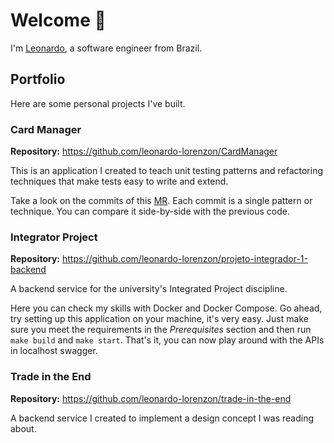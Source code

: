 # Welcome 👋

I'm [Leonardo](https://www.linkedin.com/in/leonardo-busato-lorenzon/), a software engineer from Brazil.

## Portfolio
Here are some personal projects I've built.

### Card Manager
**Repository:** https://github.com/leonardo-lorenzon/CardManager

This is an application I created to teach unit testing patterns and refactoring techniques that make tests easy to write and extend.

Take a look on the commits of this [MR](https://github.com/leonardo-lorenzon/CardManager/pull/1/commits).
Each commit is a single pattern or technique. You can compare it side-by-side with the previous code.

### Integrator Project
**Repository:** https://github.com/leonardo-lorenzon/projeto-integrador-1-backend

A backend service for the university's Integrated Project discipline.

Here you can check my skills with Docker and Docker Compose. Go ahead, try setting up this application on your machine, it's very easy.
Just make sure you meet the requirements in the _Prerequisites_ section and then run `make build` and `make start`.
That's it, you can now play around with the APIs in localhost swagger.

### Trade in the End
**Repository:** https://github.com/leonardo-lorenzon/trade-in-the-end

A backend service I created to implement a design concept I was reading about.
